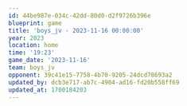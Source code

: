 ```yaml
---
id: 44be987e-034c-42dd-80d0-d2f9726b396e
blueprint: game
title: 'boys_jv - 2023-11-16 00:00:00'
year: 2023
location: home
time: '19:23'
game_date: '2023-11-16'
team: boys_jv
opponent: 39c41e15-7758-4b70-9205-24dcd78693a2
updated_by: dcb3e717-ab7c-4904-ad16-fd20b558ff69
updated_at: 1700184203
---
```

